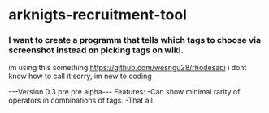 # arknigts-recruitment-tool
### I want to create a programm that tells which tags to choose via screenshot instead on picking tags on wiki.
im using this something https://github.com/wesngu28/rhodesapi i dont know how to call it sorry, im new to coding

---Version 0.3 pre pre alpha---
Features: 
-Can show minimal rarity of operators in combinations of tags. 
-That all. 
 
